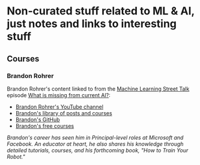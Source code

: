 # Non-curated stuff related to ML & AI, just notes and links to interesting stuff

## Courses

### Brandon Rohrer

Brandon Rohrer's content linked to from the [Machine Learning Street Talk](https://www.youtube.com/@MachineLearningStreetTalk) episode [What is missing from current AI?](https://youtu.be/4Ps7ahonRCY?si=kJmZ6Lpmt9ZcmZnV):

- [Brandon Rohrer's YouTube channel](https://www.youtube.com/channel/UCsBKTrp45lTfHa_p49I2AEQ)
- [Brandon's library of posts and courses](https://e2eml.school/blog.html)
- [Brandon's GitHub](https://github.com/brohrer)
- [Brandon's free courses](https://end-to-end-machine-learning.teachable.com/p/complete-course-library-full-end-to-end-machine-learning-catalog)

_Brandon's career has seen him in Principal-level roles at Microsoft and Facebook. An educator at heart, he also shares his knowledge through detailed tutorials, courses, and his forthcoming book, "How to Train Your Robot."_
